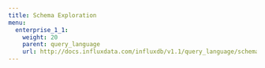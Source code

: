 ```yaml
---
title: Schema Exploration
menu:
  enterprise_1_1:
    weight: 20
    parent: query_language
    url: http://docs.influxdata.com/influxdb/v1.1/query_language/schema_exploration/
---
```



